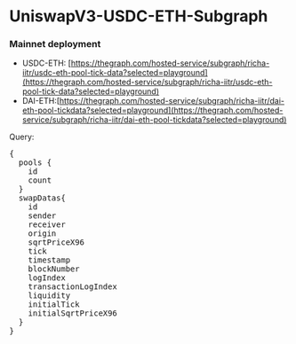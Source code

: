 # UniswapV3-USDC-ETH-Subgraph

### Mainnet deployment

- USDC-ETH: [https://thegraph.com/hosted-service/subgraph/richa-iitr/usdc-eth-pool-tick-data?selected=playground](https://thegraph.com/hosted-service/subgraph/richa-iitr/usdc-eth-pool-tick-data?selected=playground)
- DAI-ETH:[https://thegraph.com/hosted-service/subgraph/richa-iitr/dai-eth-pool-tickdata?selected=playground](https://thegraph.com/hosted-service/subgraph/richa-iitr/dai-eth-pool-tickdata?selected=playground)

Query:

<pre>
{
  pools {
    id
    count
  }
  swapDatas{
    id
    sender
    receiver
    origin
    sqrtPriceX96
    tick
    timestamp
    blockNumber
    logIndex
    transactionLogIndex
    liquidity
    initialTick
    initialSqrtPriceX96
  }
}

</pre>

